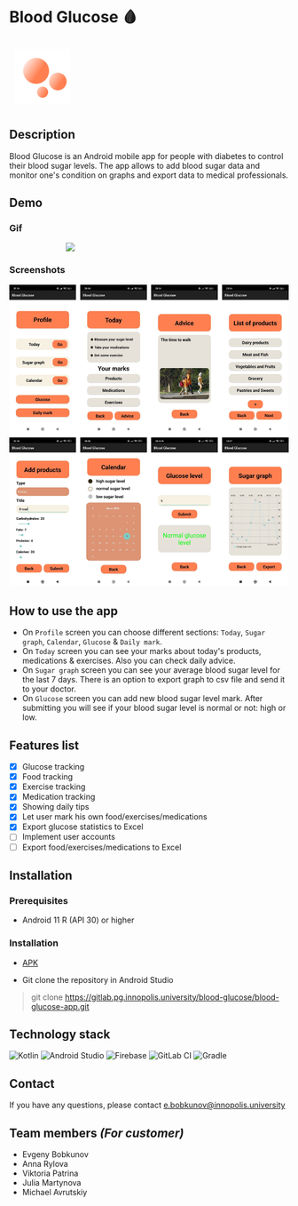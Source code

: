 # Blood Glucose 🩸
<img src="images/BG.png" 
width="100" hspace="10" vspace="10" style="margin-right: 10px;">




## Description

Blood Glucose is an Android mobile app for people with diabetes to control their blood sugar levels.
The app allows to add blood sugar data and monitor one's condition on graphs and export data to medical professionals.

## Demo

### Gif

<img src="images/demo.gif" width="300" style="display: block; margin: auto;">

### Screenshots

<img src="images/screenshots.png">

## How to use the app

- On `Profile` screen you can choose different sections: `Today`, `Sugar graph`, `Calendar`, `Glucose` & `Daily mark`. 
- On `Today` screen you can see your marks about today's products, medications & exercises. Also you can check daily advice.
- On `Sugar graph` screen you can see your average blood sugar level for the last 7 days. There is an option to export graph to csv file and send it to your doctor.
- On `Glucose` screen you can add new blood sugar level mark. After submitting you will see if your blood sugar level is normal or not: high or low.

## Features list

- [x] Glucose tracking
- [x] Food tracking
- [x] Exercise tracking
- [x] Medication tracking
- [x] Showing daily tips
- [x] Let user mark his own food/exercises/medications
- [x] Export glucose statistics to Excel
- [ ] Implement user accounts
- [ ] Export food/exercises/medications to Excel

## Installation

### Prerequisites

- Android 11 R (API 30) or higher

### Installation

- [APK](https://drive.google.com/file/d/1Pk_SiEJBOoBQEd9GFt21MID9YVSRjs3p/view?usp=drive_link)

- Git clone the repository in Android Studio
> git clone https://gitlab.pg.innopolis.university/blood-glucose/blood-glucose-app.git

## Technology stack

![Kotlin](https://img.shields.io/badge/kotlin-%237F52FF.svg?style=for-the-badge&logo=kotlin&logoColor=white) ![Android Studio](https://img.shields.io/badge/Android%20Studio-3DDC84.svg?style=for-the-badge&logo=android-studio&logoColor=white) ![Firebase](https://img.shields.io/badge/firebase-%23039BE5.svg?style=for-the-badge&logo=firebase) ![GitLab CI](https://img.shields.io/badge/gitlab%20ci-%23181717.svg?style=for-the-badge&logo=gitlab&logoColor=white) ![Gradle](https://img.shields.io/badge/Gradle-02303A.svg?style=for-the-badge&logo=Gradle&logoColor=white)

## Contact

If you have any questions, please contact
[e.bobkunov@innopolis.university](mailto:e.bobkunov@innopolis.university)

## Team members _(For customer)_

- Evgeny Bobkunov
- Anna Rylova
- Viktoria Patrina
- Julia Martynova
- Michael Avrutskiy
